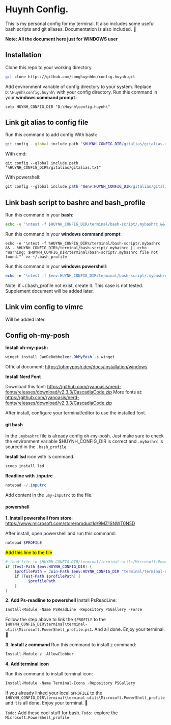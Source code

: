 # Huynh Config.
This is my personal config for my terminal.
It also includes some useful bash scripts and git aliases.
Documentation is also included. 🤩

**Note: All the document here just for WINDOWS user**
## Installation
Clone this repo to your working directory.
```bash
git clone https://github.com/conghuynhho/config.huynh.git
```

Add environment variable of config directory to your system.
Replace `D:\Huynh\config.huynh\` with your config directory.
Run this command in your **windows command prompt**.:
```commandline
setx HUYNH_CONFIG_DIR "D:\Huynh\config.huynh\"
```

## Link git alias to config file
Run this command to add config
With bash:
```bash
git config --global include.path "$HUYNH_CONFIG_DIR/gitalias/gitalias.txt"
```
With cmd:
```commandline
git config --global include.path "%HUYNH_CONFIG_DIR%/gitalias/gitalias.txt"
```
With powershell:
```powershell
git config --global include.path "$env:HUYNH_CONFIG_DIR/gitalias/gitalias.txt"
```

## Link bash script to bashrc and bash_profile

Run this command in your **bash**:
```bash
echo -e '\ntest -f $HUYNH_CONFIG_DIR/terminal/bash-script/.mybashrc && . $HUYNH_CONFIG_DIR/terminal/bash-script/.mybashrc || echo "Warning: $HUYNH_CONFIG_DIR/terminal/bash-script/.mybashrc file not found."' >> ~/.bash_profile
```

Run this command in your **windows command prompt**:
```commandline
echo -e '\ntest -f %HUYNH_CONFIG_DIR%/terminal/bash-script/.mybashrc && . %HUYNH_CONFIG_DIR%/terminal/bash-script/.mybashrc || echo "Warning: $HUYNH_CONFIG_DIR/terminal/bash-script/.mybashrc file not found."' >> ~/.bash_profile
```

Run this command in your **windows powershell**:
```powershell
echo -e '\ntest -f $env:HUYNH_CONFIG_DIR/terminal/bash-script/.mybashrc && . $env:HUYNH_CONFIG_DIR/terminal/bash-script/.mybashrc || echo "Warning: $HUYNH_CONFIG_DIR/terminal/bash-script/.mybashrc file not found."' >> ~/.bash_profile
```

Note: if ~/.bash_profile not exist, create it. This case is not tested. Supplement document will be added later.

## Link vim config to vimrc
Will be added later.


## Config oh-my-posh
**Install oh-my-posh:**
```powershell
winget install JanDeDobbeleer.OhMyPosh -s winget
```
Official document: https://ohmyposh.dev/docs/installation/windows

**Install Nerd Font**

Download this font: 
https://github.com/ryanoasis/nerd-fonts/releases/download/v2.3.3/CascadiaCode.zip
More fonts at:
https://github.com/ryanoasis/nerd-fonts/releases/download/v2.3.3/CascadiaCode.zip

After install, configure your terminal/editor to use the installed font.
#### git bash
In the `.mybashrc` file is already config oh-my-posh.
Just make sure to check the environment variable $HUYNH_CONFIG_DIR is correct and `.mybashrc` is sourced in the `.bash_profile`.

**Install lsd**
icon with ls command.

```powershell
scoop install lsd
```

**Readline with .inputrc**
```powershell
notepad ~/.inputrc
```

Add content in the `.my-inputrc` to the file.


#### powershell
**1. Install powershell from store**:
https://www.microsoft.com/store/productId/9MZ1SNWT0N5D

After install, open powershell and run this command:
```powershell
notepad $PROFILE
```

<!-- highlight the text with content "Add this line to the file" -->
<mark>Add this line to the file</mark>

```powershell
# load file in $HUYNH_CONFIG_DIR/terminal/terminal-utils/Microsoft.PowerShell_profile.ps1
if (Test-Path $env:HUYNH_CONFIG_DIR) {
    $profilePath = Join-Path $env:HUYNH_CONFIG_DIR "terminal/terminal-utils/Microsoft.PowerShell_profile.ps1"
    if (Test-Path $profilePath) {
        . $profilePath
    }
}
```

**2. Add Ps-readline to powershell**
Install PsReadLine:
```powershell
Install-Module -Name PSReadLine -Repository PSGallery -Force
```

Follow the step above to link the `$PROFILE` to the `$HUYNH_CONFIG_DIR\terminal\terminal-utils\Microsoft.PowerShell_profile.ps1`.
And all done. Enjoy your terminal. 🤩

**3. Install z command**
Run this command to install z command:
```powershell
Install-Module z -AllowClobber
```


**4. Add terminal icon**

Run this command to install terminal icon:
```powershell
Install-Module -Name Terminal-Icons -Repository PSGallery
```

If you already linked your local `$PROFILE` to the `$HUYNH_CONFIG_DIR\terminal\terminal-utils\Microsoft.PowerShell_profile` and it is all done. Enjoy your terminal. 🤩

`Todo:` Add these cool stuff for bash.
`Todo:` explore the `Microsoft.PowerShell_profile`
